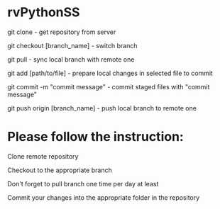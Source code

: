rvPythonSS
==========

git clone - get repository from server

git checkout [branch_name] - switch branch

git pull - sync local branch with remote one

git add [path/to/file] - prepare local changes in selected file to commit

git commit -m "commit message" - commit staged files with "commit message"

git push origin [branch_name] - push local branch to remote one




Please follow the instruction:
=

Clone remote repository

Checkout to the appropriate branch

Don't forget to pull branch one time per day at least 

Commit your changes into the appropriate folder in the repository
